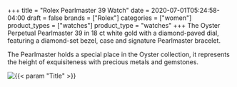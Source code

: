 +++
title = "Rolex Pearlmaster 39 Watch"
date = 2020-07-01T05:24:58-04:00
draft = false
brands = ["Rolex"]
categories = ["women"]
product_types = ["watches"]
product_type = "watches"
+++
The Oyster Perpetual Pearlmaster 39 in 18 ct white gold with a diamond-paved dial, featuring a diamond-set bezel, case and signature Pearlmaster bracelet.

The Pearlmaster holds a special place in the Oyster collection, it represents the height of exquisiteness with precious metals and gemstones.

![{{< param "Title" >}}](https://content.rolex.com/dam/2019/upright-bba-with-shadow/m86285-0004.png?imwidth=420)
